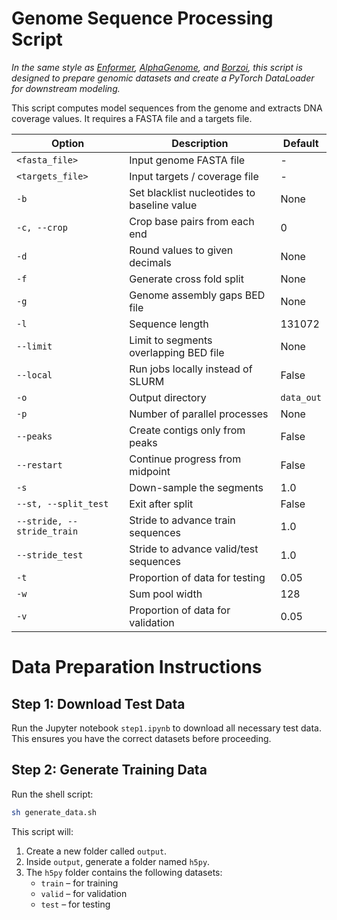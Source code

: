 

# Genome Sequence Processing Script

*In the same style as [Enformer](https://www.nature.com/articles/s41592-021-01252-x), [AlphaGenome](https://www.biorxiv.org/content/10.1101/2025.06.25.661532v1), and [Borzoi](https://www.nature.com/articles/s41588-024-02053-6), this script is designed to prepare genomic datasets and create a PyTorch DataLoader for downstream modeling.*

This script computes model sequences from the genome and extracts DNA coverage values. It requires a FASTA file and a targets file.







| Option                     | Description                                  | Default    |
| -------------------------- | -------------------------------------------- | ---------- |
| `<fasta_file>`             | Input genome FASTA file                      | -          |
| `<targets_file>`           | Input targets / coverage file                | -          |
| `-b`                       | Set blacklist nucleotides to baseline value  | None       |
| `-c, --crop`               | Crop base pairs from each end                | 0          |
| `-d`                       | Round values to given decimals               | None       |
| `-f`                       | Generate cross fold split                    | None       |
| `-g`                       | Genome assembly gaps BED file                | None       |
| `-l`                       | Sequence length                              | 131072     |
| `--limit`                  | Limit to segments overlapping BED file       | None       |
| `--local`                  | Run jobs locally instead of SLURM            | False      |
| `-o`                       | Output directory                             | `data_out` |
| `-p`                       | Number of parallel processes                 | None       |
| `--peaks`                  | Create contigs only from peaks               | False      |
| `--restart`                | Continue progress from midpoint              | False      |
| `-s`                       | Down-sample the segments                     | 1.0        |
| `--st, --split_test`       | Exit after split                             | False      |
| `--stride, --stride_train` | Stride to advance train sequences            | 1.0        |
| `--stride_test`            | Stride to advance valid/test sequences       | 1.0        |
| `-t`                       | Proportion of data for testing               | 0.05       |
| `-w`                       | Sum pool width                               | 128        |
| `-v`                       | Proportion of data for validation            | 0.05       |


# Data Preparation Instructions

## Step 1: Download Test Data
Run the Jupyter notebook `step1.ipynb` to download all necessary test data.  
This ensures you have the correct datasets before proceeding.

## Step 2: Generate Training Data
Run the shell script:

```bash
sh generate_data.sh
```

This script will:

1. Create a new folder called `output`.
2. Inside `output`, generate a folder named `h5py`.
3. The `h5py` folder contains the following datasets:
   - `train` – for training
   - `valid` – for validation
   - `test` – for testing
